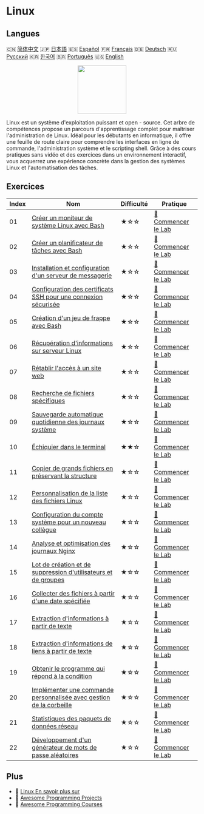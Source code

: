 # Linux

## Langues

🇨🇳 [简体中文](README_zh.md) 🇯🇵 [日本語](README_ja.md) 🇪🇸 [Español](README_es.md) 🇫🇷 [Français](README_fr.md) 🇩🇪 [Deutsch](README_de.md) 🇷🇺 [Русский](README_ru.md) 🇰🇷 [한국어](README_ko.md) 🇧🇷 [Português](README_pt.md) 🇺🇸 [English](README.md) 

<div align="center">
<img width="128px" src="https://file.labex.io/path/k5LXo5b82pJm.png">
</div>

Linux est un système d'exploitation puissant et open - source. Cet arbre de compétences propose un parcours d'apprentissage complet pour maîtriser l'administration de Linux. Idéal pour les débutants en informatique, il offre une feuille de route claire pour comprendre les interfaces en ligne de commande, l'administration système et le scripting shell. Grâce à des cours pratiques sans vidéo et des exercices dans un environnement interactif, vous acquerrez une expérience concrète dans la gestion des systèmes Linux et l'automatisation des tâches.

## Exercices

|   Index | Nom                                                                                                                                                  | Difficulté   | Pratique                                                                                                  |
|---------|------------------------------------------------------------------------------------------------------------------------------------------------------|--------------|-----------------------------------------------------------------------------------------------------------|
|      01 | [Créer un moniteur de système Linux avec Bash](https://labex.io/fr/courses/project-build-a-linux-system-monitor-using-bash)                          | ★☆☆          | [🚀 Commencer le Lab](https://labex.io/fr/courses/project-build-a-linux-system-monitor-using-bash)        |
|      02 | [Créer un planificateur de tâches avec Bash](https://labex.io/fr/courses/project-build-a-task-scheduler-using-bash)                                  | ★☆☆          | [🚀 Commencer le Lab](https://labex.io/fr/courses/project-build-a-task-scheduler-using-bash)              |
|      03 | [Installation et configuration d'un serveur de messagerie](https://labex.io/fr/courses/project-installing-and-configuring-a-mail-server)             | ★☆☆          | [🚀 Commencer le Lab](https://labex.io/fr/courses/project-installing-and-configuring-a-mail-server)       |
|      04 | [Configuration des certificats SSH pour une connexion sécurisée](https://labex.io/fr/courses/project-certificate-configuration)                      | ★☆☆          | [🚀 Commencer le Lab](https://labex.io/fr/courses/project-certificate-configuration)                      |
|      05 | [Création d'un jeu de frappe avec Bash](https://labex.io/fr/courses/project-creating-a-typing-game-using-bash)                                       | ★☆☆          | [🚀 Commencer le Lab](https://labex.io/fr/courses/project-creating-a-typing-game-using-bash)              |
|      06 | [Récupération d'informations sur serveur Linux](https://labex.io/fr/courses/project-get-system-information)                                          | ★☆☆          | [🚀 Commencer le Lab](https://labex.io/fr/courses/project-get-system-information)                         |
|      07 | [Rétablir l'accès à un site web](https://labex.io/fr/courses/project-restore-access-to-website)                                                      | ★☆☆          | [🚀 Commencer le Lab](https://labex.io/fr/courses/project-restore-access-to-website)                      |
|      08 | [Recherche de fichiers spécifiques](https://labex.io/fr/courses/project-searching-for-specific-files)                                                | ★☆☆          | [🚀 Commencer le Lab](https://labex.io/fr/courses/project-searching-for-specific-files)                   |
|      09 | [Sauvegarde automatique quotidienne des journaux système](https://labex.io/fr/courses/project-log-backup)                                            | ★☆☆          | [🚀 Commencer le Lab](https://labex.io/fr/courses/project-log-backup)                                     |
|      10 | [Échiquier dans le terminal](https://labex.io/fr/courses/project-chess-board-in-terminal)                                                            | ★★☆          | [🚀 Commencer le Lab](https://labex.io/fr/courses/project-chess-board-in-terminal)                        |
|      11 | [Copier de grands fichiers en préservant la structure](https://labex.io/fr/courses/project-copy-specified-files)                                     | ★☆☆          | [🚀 Commencer le Lab](https://labex.io/fr/courses/project-copy-specified-files)                           |
|      12 | [Personnalisation de la liste des fichiers Linux](https://labex.io/fr/courses/project-directory-size)                                                | ★☆☆          | [🚀 Commencer le Lab](https://labex.io/fr/courses/project-directory-size)                                 |
|      13 | [Configuration du compte système pour un nouveau collègue](https://labex.io/fr/courses/project-new-colleague-system-account-setup)                   | ★☆☆          | [🚀 Commencer le Lab](https://labex.io/fr/courses/project-new-colleague-system-account-setup)             |
|      14 | [Analyse et optimisation des journaux Nginx](https://labex.io/fr/courses/project-log-analysis)                                                       | ★☆☆          | [🚀 Commencer le Lab](https://labex.io/fr/courses/project-log-analysis)                                   |
|      15 | [Lot de création et de suppression d'utilisateurs et de groupes](https://labex.io/fr/courses/project-bulk-creation-and-deletion-of-users-and-groups) | ★☆☆          | [🚀 Commencer le Lab](https://labex.io/fr/courses/project-bulk-creation-and-deletion-of-users-and-groups) |
|      16 | [Collecter des fichiers à partir d'une date spécifiée](https://labex.io/fr/courses/project-collect-files-from-specified-time)                        | ★☆☆          | [🚀 Commencer le Lab](https://labex.io/fr/courses/project-collect-files-from-specified-time)              |
|      17 | [Extraction d'informations à partir de texte](https://labex.io/fr/courses/project-extracting-information-from-text)                                  | ★☆☆          | [🚀 Commencer le Lab](https://labex.io/fr/courses/project-extracting-information-from-text)               |
|      18 | [Extraction d'informations de liens à partir de texte](https://labex.io/fr/courses/project-extracting-link-information-from-text)                    | ★☆☆          | [🚀 Commencer le Lab](https://labex.io/fr/courses/project-extracting-link-information-from-text)          |
|      19 | [Obtenir le programme qui répond à la condition](https://labex.io/fr/courses/project-get-program-that-satisfies-the-condition)                       | ★☆☆          | [🚀 Commencer le Lab](https://labex.io/fr/courses/project-get-program-that-satisfies-the-condition)       |
|      20 | [Implémenter une commande personnalisée avec gestion de la corbeille](https://labex.io/fr/courses/project-avoid-accidental-deletion)                 | ★☆☆          | [🚀 Commencer le Lab](https://labex.io/fr/courses/project-avoid-accidental-deletion)                      |
|      21 | [Statistiques des paquets de données réseau](https://labex.io/fr/courses/project-network-data-packet-statistics)                                     | ★☆☆          | [🚀 Commencer le Lab](https://labex.io/fr/courses/project-network-data-packet-statistics)                 |
|      22 | [Développement d'un générateur de mots de passe aléatoires](https://labex.io/fr/courses/project-password-generator)                                  | ★☆☆          | [🚀 Commencer le Lab](https://labex.io/fr/courses/project-password-generator)                             |

## Plus

- 🔗 [Linux En savoir plus sur](https://labex.io/fr/skilltrees/linux)
- 🔗 [Awesome Programming Projects](https://github.com/labex-labs/awesome-programming-projects)
- 🔗 [Awesome Programming Courses](https://github.com/labex-labs/awesome-programming-courses)


